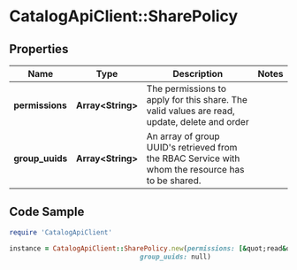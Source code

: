 # CatalogApiClient::SharePolicy

## Properties

Name | Type | Description | Notes
------------ | ------------- | ------------- | -------------
**permissions** | **Array&lt;String&gt;** | The permissions to apply for this share. The valid values are read, update, delete and order | 
**group_uuids** | **Array&lt;String&gt;** | An array of group UUID&#39;s retrieved from the RBAC Service with whom the resource has to be shared. | 

## Code Sample

```ruby
require 'CatalogApiClient'

instance = CatalogApiClient::SharePolicy.new(permissions: [&quot;read&quot;,&quot;update&quot;,&quot;delete&quot;,&quot;order&quot;],
                                 group_uuids: null)
```


